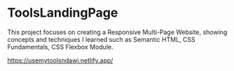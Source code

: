# ToolsLandingPage

This project focuses on creating a Responsive Multi-Page Website, showing concepts and techniques I learned such as Semantic HTML, CSS Fundamentals, CSS Flexbox Module.

https://usemytoolsndawi.netlify.app/
